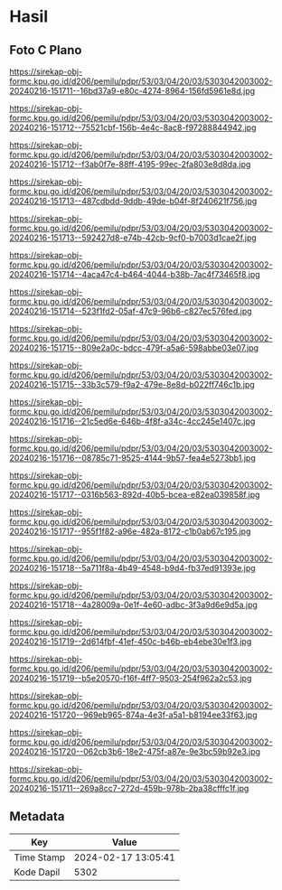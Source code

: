 # Hasil

## Foto C Plano

https://sirekap-obj-formc.kpu.go.id/d206/pemilu/pdpr/53/03/04/20/03/5303042003002-20240216-151711--16bd37a9-e80c-4274-8964-156fd5961e8d.jpg

https://sirekap-obj-formc.kpu.go.id/d206/pemilu/pdpr/53/03/04/20/03/5303042003002-20240216-151712--75521cbf-156b-4e4c-8ac8-f97288844942.jpg

https://sirekap-obj-formc.kpu.go.id/d206/pemilu/pdpr/53/03/04/20/03/5303042003002-20240216-151712--f3ab0f7e-88ff-4195-99ec-2fa803e8d8da.jpg

https://sirekap-obj-formc.kpu.go.id/d206/pemilu/pdpr/53/03/04/20/03/5303042003002-20240216-151713--487cdbdd-9ddb-49de-b04f-8f240621f756.jpg

https://sirekap-obj-formc.kpu.go.id/d206/pemilu/pdpr/53/03/04/20/03/5303042003002-20240216-151713--592427d8-e74b-42cb-9cf0-b7003d1cae2f.jpg

https://sirekap-obj-formc.kpu.go.id/d206/pemilu/pdpr/53/03/04/20/03/5303042003002-20240216-151714--4aca47c4-b464-4044-b38b-7ac4f73465f8.jpg

https://sirekap-obj-formc.kpu.go.id/d206/pemilu/pdpr/53/03/04/20/03/5303042003002-20240216-151714--523f1fd2-05af-47c9-96b6-c827ec576fed.jpg

https://sirekap-obj-formc.kpu.go.id/d206/pemilu/pdpr/53/03/04/20/03/5303042003002-20240216-151715--809e2a0c-bdcc-479f-a5a6-598abbe03e07.jpg

https://sirekap-obj-formc.kpu.go.id/d206/pemilu/pdpr/53/03/04/20/03/5303042003002-20240216-151715--33b3c579-f9a2-479e-8e8d-b022ff746c1b.jpg

https://sirekap-obj-formc.kpu.go.id/d206/pemilu/pdpr/53/03/04/20/03/5303042003002-20240216-151716--21c5ed6e-646b-4f8f-a34c-4cc245e1407c.jpg

https://sirekap-obj-formc.kpu.go.id/d206/pemilu/pdpr/53/03/04/20/03/5303042003002-20240216-151716--08785c71-9525-4144-9b57-fea4e5273bb1.jpg

https://sirekap-obj-formc.kpu.go.id/d206/pemilu/pdpr/53/03/04/20/03/5303042003002-20240216-151717--0316b563-892d-40b5-bcea-e82ea039858f.jpg

https://sirekap-obj-formc.kpu.go.id/d206/pemilu/pdpr/53/03/04/20/03/5303042003002-20240216-151717--955f1f82-a96e-482a-8172-c1b0ab67c195.jpg

https://sirekap-obj-formc.kpu.go.id/d206/pemilu/pdpr/53/03/04/20/03/5303042003002-20240216-151718--5a711f8a-4b49-4548-b9d4-fb37ed91393e.jpg

https://sirekap-obj-formc.kpu.go.id/d206/pemilu/pdpr/53/03/04/20/03/5303042003002-20240216-151718--4a28009a-0e1f-4e60-adbc-3f3a9d6e9d5a.jpg

https://sirekap-obj-formc.kpu.go.id/d206/pemilu/pdpr/53/03/04/20/03/5303042003002-20240216-151719--2d614fbf-41ef-450c-b46b-eb4ebe30e1f3.jpg

https://sirekap-obj-formc.kpu.go.id/d206/pemilu/pdpr/53/03/04/20/03/5303042003002-20240216-151719--b5e20570-f16f-4ff7-9503-254f962a2c53.jpg

https://sirekap-obj-formc.kpu.go.id/d206/pemilu/pdpr/53/03/04/20/03/5303042003002-20240216-151720--969eb965-874a-4e3f-a5a1-b8194ee33f63.jpg

https://sirekap-obj-formc.kpu.go.id/d206/pemilu/pdpr/53/03/04/20/03/5303042003002-20240216-151720--062cb3b6-18e2-475f-a87e-9e3bc59b92e3.jpg

https://sirekap-obj-formc.kpu.go.id/d206/pemilu/pdpr/53/03/04/20/03/5303042003002-20240216-151711--269a8cc7-272d-459b-978b-2ba38cfffc1f.jpg


## Metadata

| Key        | Value               |
| ---------- | ------------------- |
| Time Stamp | 2024-02-17 13:05:41 |
| Kode Dapil | 5302                |



